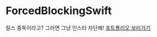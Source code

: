 # ForcedBlockingSwift
릴스 중독이라고? 그러면 그냥 인스타 차단해!
[포트폴리오 보러가기](https://www.goodjunha.com/toy/ForcedBlockingSwift/)
